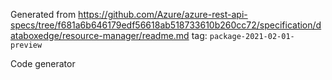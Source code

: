 Generated from https://github.com/Azure/azure-rest-api-specs/tree/f681a6b646179edf56618ab518733610b260cc72/specification/databoxedge/resource-manager/readme.md tag: `package-2021-02-01-preview`

Code generator 


